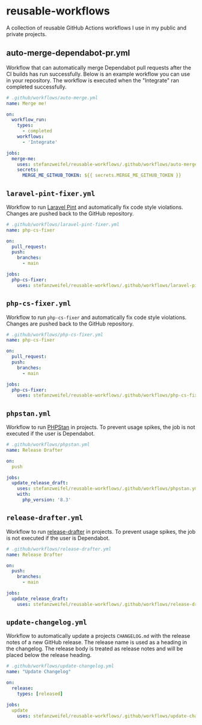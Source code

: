 # reusable-workflows
A collection of reusable GitHub Actions workflows I use in my public and private projects.


## auto-merge-dependabot-pr.yml

Workflow that can automatically merge Dependabot pull requests after the CI builds has run successfully. Below is an example workflow you can use in your repository. The workflow is executed when the "Integrate" ran completed successfully.

```yml
# .github/workflows/auto-merge.yml
name: Merge me!

on:
  workflow_run:
    types:
      - completed
    workflows:
      - 'Integrate'

jobs:
  merge-me:
    uses: stefanzweifel/reusable-workflows/.github/workflows/auto-merge-dependabot-pr.yml@main
    secrets:
      MERGE_ME_GITHUB_TOKEN: ${{ secrets.MERGE_ME_GITHUB_TOKEN }}
```

## `laravel-pint-fixer.yml`

Workflow to run [Laravel Pint](https://github.com/laravel/pint) and automatically fix code style violations. Changes are pushed back to the GitHub repository.

```yml
# .github/workflows/laravel-pint-fixer.yml
name: php-cs-fixer

on:
  pull_request:
  push:
    branches:
      - main

jobs:
  php-cs-fixer:
    uses: stefanzweifel/reusable-workflows/.github/workflows/laravel-pint-fixer.yml@main
```

## `php-cs-fixer.yml`

Workflow to run `php-cs-fixer` and automatically fix code style violations. Changes are pushed back to the GitHub repository.

```yml
# .github/workflows/php-cs-fixer.yml
name: php-cs-fixer

on:
  pull_request:
  push:
    branches:
      - main

jobs:
  php-cs-fixer:
    uses: stefanzweifel/reusable-workflows/.github/workflows/php-cs-fixer.yml@main
```

## `phpstan.yml`

Workflow to run [PHPStan](https://phpstan.org/) in projects.
To prevent usage spikes, the job is not executed if the user is Dependabot.

```yml
# .github/workflows/phpstan.yml
name: Release Drafter

on:
  push

jobs:
  update_release_draft:
    uses: stefanzweifel/reusable-workflows/.github/workflows/phpstan.yml@main
    with:
      php_version: '8.3'
```

## `release-drafter.yml`

Workflow to run [release-drafter](https://github.com/release-drafter/release-drafter) in projects.
To prevent usage spikes, the job is not executed if the user is Dependabot.

```yml
# .github/workflows/release-drafter.yml
name: Release Drafter

on:
  push:
    branches:
      - main

jobs:
  update_release_draft:
    uses: stefanzweifel/reusable-workflows/.github/workflows/release-drafter.yml@main
```

## `update-changelog.yml`

Workflow to automatically update a projects `CHANGELOG.md` with the release notes of a new GitHub release.
The release name is used as a heading in the changelog. The release body is treated as release notes and will be placed below the release heading.

```yml
# .github/workflows/update-changelog.yml
name: "Update Changelog"

on:
  release:
    types: [released]

jobs:
  update
    uses: stefanzweifel/reusable-workflows/.github/workflows/update-changelog.yml@main
```
